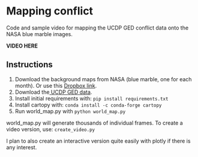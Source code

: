 # Mapping conflict 

Code and sample video for mapping the UCDP GED conflict data onto the NASA blue marble images. 

**VIDEO HERE**

## Instructions

1. Download the background maps from NASA (blue marble, one for each month). Or use this [Dropbox link](https://www.dropbox.com/sh/gf1ibffp185k0y9/AADT5PmrAM-xY4gUdDF5mvAka?dl=0).
1. Download the[ UCDP GED data](https://ucdp.uu.se/downloads/ged/ged211-csv.zip).
1. Install initial requirements with: `pip install requirements.txt`
1. Install cartopy with: `conda install -c conda-forge cartopy`
1. Run world_map.py with `python world_map.py`

world_map.py will generate thousands of individual frames. 
To create a video version, use: `create_video.py`

I plan to also create an interactive version quite easily with plotly if there is any interest.